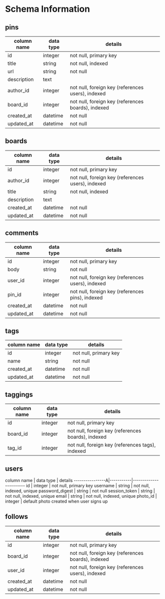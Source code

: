 # Schema Information

## pins
column name | data type | details
------------|-----------|-----------------------
id          | integer   | not null, primary key
title       | string    | not null, indexed
url	        | string    | not null
description | text      |
author_id   | integer   | not null, foreign key (references users), indexed
board_id    | integer   | not null, foreign key (references boards), indexed
created_at  | datetime  | not null
updated_at  | datetime  | not null

## boards
column name | data type | details
------------|-----------|-----------------------
id          | integer   | not null, primary key
author_id   | integer   | not null, foreign key (references users), indexed
title       | string    | not null, indexed
description | text      |
created_at  | datetime  | not null
updated_at  | datetime  | not null

## comments
column name | data type | details
------------|-----------|-----------------------
id          | integer   | not null, primary key
body        | string    | not null
user_id     | integer   | not null, foreign key (references users), indexed
pin_id      | integer   | not null, foreign key (references pins), indexed
created_at  | datetime  | not null
updated_at  | datetime  | not null

## tags
column name | data type | details
------------|-----------|-----------------------
id          | integer   | not null, primary key
name        | string    | not null
created_at  | datetime  | not null
updated_at  | datetime  | not null

## taggings
column name | data type | details
------------|-----------|-----------------------
id          | integer   | not null, primary key
board_id    | integer   | not null, foreign key (references boards), indexed
tag_id      | integer   | not null, foreign key (references tags), indexed

## users
column name     | data type | details
----------------A|-----------|-----------------------
id              | integer   | not null, primary key
username        | string    | not null, indexed, unique
password_digest | string    | not null
session_token   | string    | not null, indexed, unique
email           | string    | not null, indexed, unique
photo_id        | integer   | default photo created when user signs up


## follows
column name | data type | details
------------|-----------|-----------------------
id          | integer   | not null, primary key
board_id    | integer   | not null, foreign key (references boards), indexed
user_id     | integer   | not null, foreign key (references users), indexed
created_at  | datetime  | not null
updated_at  | datetime  | not null
